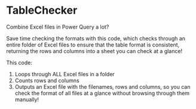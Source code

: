# TableChecker
Combine Excel files in Power Query a lot?

Save time checking the formats with this code, which checks through an entire folder of Excel files to ensure that the table format is consistent, returning the rows and columns into a sheet you can check at a glance! 

This code:
1. Loops through ALL Excel files in a folder
2. Counts rows and columns
3. Outputs an Excel file with the filenames, rows and columns, so you can check the format of all files at a glance without browsing through them manually!
